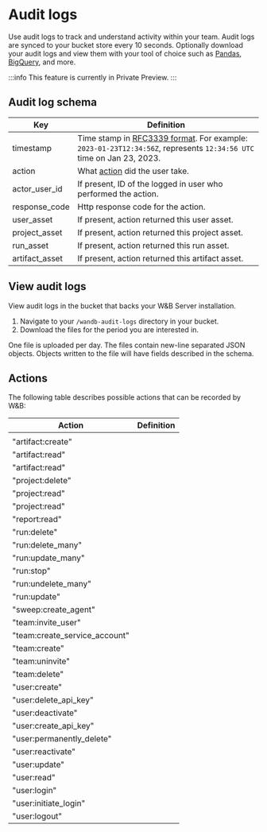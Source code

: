 # Audit logs
Use audit logs to track and understand activity within your team. Audit logs are synced to your bucket store every 10 seconds. Optionally download your audit logs and view them with your tool of choice such as [Pandas](https://pandas.pydata.org/docs/index.html), [BigQuery](https://cloud.google.com/bigquery), and more. 

:::info
This feature is currently in Private Preview.
:::

## Audit log schema

| Key | Definition |
|---------| -------|
|timestamp | Time stamp in [RFC3339 format](https://www.rfc-editor.org/rfc/rfc3339). For example: `2023-01-23T12:34:56Z`, represents `12:34:56 UTC` time on Jan 23, 2023.|
|action | What [action](#actions) did the user take. |
|actor_user_id| If present, ID of the logged in user who performed the action. |
|response_code |Http response code for the action. |
|user_asset | If present, action returned this user asset. |
|project_asset | If present, action returned this project asset. |
|run_asset|If present, action returned this run asset. |
|artifact_asset|If present, action returned this artifact asset.|


## View audit logs
View audit logs in the bucket that backs your W&B Server installation.

1. Navigate to your `/wandb-audit-logs` directory in your bucket.
2. Download the files for the period you are interested in.


One file is uploaded per day. The files contain new-line separated JSON objects. Objects written to the file will have fields described in the schema.


## Actions
The following table describes possible actions that can be recorded by W&B:

|Action | Definition |
|-----|-----|
|||
|"artifact:create" | |
|"artifact:read" | |
|"artifact:read" | |
|"project:delete"  | |
|"project:read" | |
|"project:read"  | |
|"report:read" | |
|"run:delete" | |
|"run:delete_many" | |
|"run:update_many" | |
|"run:stop" | |
|"run:undelete_many" | |
|"run:update" | |
|"sweep:create_agent" | |
|"team:invite_user" | |
|"team:create_service_account" | |
|"team:create" | |
|"team:uninvite" | |
|"team:delete" | |
|"user:create" | |
|"user:delete_api_key" | |
|"user:deactivate" | |
|"user:create_api_key" | |
|"user:permanently_delete" | |
|"user:reactivate" | |
|"user:update" | |
|"user:read" | |
|"user:login" | |
|"user:initiate_login" | |
|"user:logout" | |

